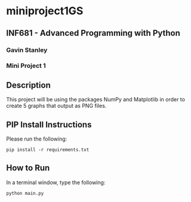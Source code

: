 # miniproject1GS

## INF681 - Advanced Programming with Python
### Gavin Stanley
### Mini Project 1

## Description
This project will be using the packages NumPy and Matplotlib in order to create 5 graphs that output as PNG files.

## PIP Install Instructions
Please run the following:
```
pip install -r requirements.txt
```

## How to Run
In a terminal window, type the following:
```
python main.py
```